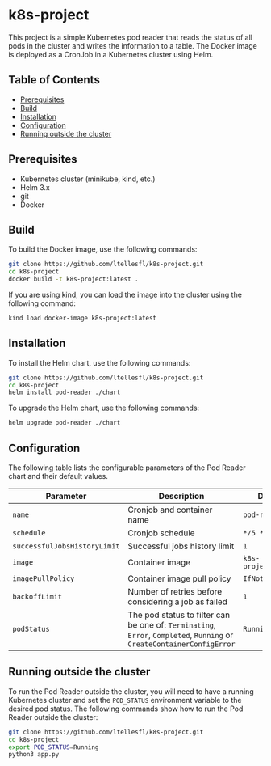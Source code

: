 # k8s-project

This project is a simple Kubernetes pod reader that reads the status of all pods in the cluster and writes the information to a table. The Docker image is deployed as a CronJob in a Kubernetes cluster using Helm.

## Table of Contents

- [Prerequisites](#prerequisites)
- [Build](#build)
- [Installation](#installation)
- [Configuration](#configuration)
- [Running outside the cluster](#running-outside-the-cluster)

## Prerequisites

- Kubernetes cluster (minikube, kind, etc.)
- Helm 3.x
- git
- Docker

## Build

To build the Docker image, use the following commands:

```sh
git clone https://github.com/ltellesfl/k8s-project.git
cd k8s-project
docker build -t k8s-project:latest .
```

If you are using kind, you can load the image into the cluster using the following command:

```sh
kind load docker-image k8s-project:latest
```

## Installation

To install the Helm chart, use the following commands:

```sh
git clone https://github.com/ltellesfl/k8s-project.git
cd k8s-project
helm install pod-reader ./chart
```

To upgrade the Helm chart, use the following commands:

```sh
helm upgrade pod-reader ./chart
```

## Configuration

The following table lists the configurable parameters of the Pod Reader chart and their default values.

| Parameter | Description | Default |
| --- | --- | --- |
| `name` | Cronjob and container name | `pod-reader` |
| `schedule` | Cronjob schedule | `*/5 * * * *` |
| `successfulJobsHistoryLimit` | Successful jobs history limit | `1` |
| `image` | Container image | `k8s-project:latest` |
| `imagePullPolicy` | Container image pull policy | `IfNotPresent` |
| `backoffLimit` | Number of retries before considering a job as failed | `1` |
| `podStatus` | The pod status to filter can be one of: `Terminating`, `Error`, `Completed`, `Running` or `CreateContainerConfigError` | `Running` |

## Running outside the cluster

To run the Pod Reader outside the cluster, you will need to have a running Kubernetes cluster and set the `POD_STATUS` environment variable to the desired pod status. The following commands show how to run the Pod Reader outside the cluster:
  
```sh
git clone https://github.com/ltellesfl/k8s-project.git
cd k8s-project
export POD_STATUS=Running
python3 app.py
```
